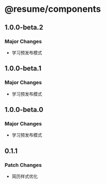 # @resume/components

## 1.0.0-beta.2

### Major Changes

- 学习预发布模式

## 1.0.0-beta.1

### Major Changes

- 学习预发布模式

## 1.0.0-beta.0

### Major Changes

- 学习预发布模式

## 0.1.1

### Patch Changes

- 简历样式优化
